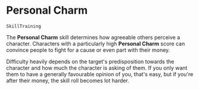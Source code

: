 # Personal Charm

`SkillTraining`

The **Personal Charm** skill determines how agreeable others perceive a character. Characters with a particularly high **Personal Charm** score can convince people to fight for a cause or even part with their money.

Difficulty heavily depends on the target's predisposition towards the character and how much the character is asking of them. If you only want them to have a generally favourable opinion of you, that's easy, but if you're after their money, the skill roll becomes lot harder.